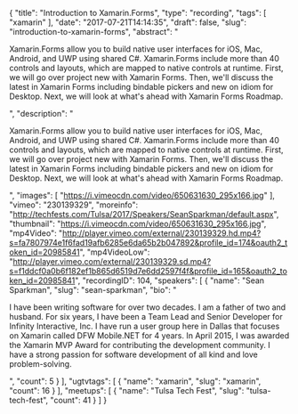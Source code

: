 {
  "title": "Introduction to Xamarin.Forms",
  "type": "recording",
  "tags": [
    "xamarin"
  ],
  "date": "2017-07-21T14:14:35",
  "draft": false,
  "slug": "introduction-to-xamarin-forms",
  "abstract": "<p>Xamarin.Forms allow you to build native user interfaces for iOS, Mac, Android, and UWP using shared C#. Xamarin.Forms include more than 40 controls and layouts, which are mapped to native controls at runtime. First, we will go over project new with Xamarin Forms. Then, we'll discuss the latest in Xamarin Forms including bindable pickers and new on idiom for Desktop. Next, we will look at what's ahead with Xamarin Forms Roadmap. </p>",
  "description": "<p>Xamarin.Forms allow you to build native user interfaces for iOS, Mac, Android, and UWP using shared C#. Xamarin.Forms include more than 40 controls and layouts, which are mapped to native controls at runtime. First, we will go over project new with Xamarin Forms. Then, we'll discuss the latest in Xamarin Forms including bindable pickers and new on idiom for Desktop. Next, we will look at what's ahead with Xamarin Forms Roadmap. </p>",
  "images": [
    "https://i.vimeocdn.com/video/650631630_295x166.jpg"
  ],
  "vimeo": "230139329",
  "moreinfo": "http://techfests.com/Tulsa/2017/Speakers/SeanSparkman/default.aspx",
  "thumbnail": "https://i.vimeocdn.com/video/650631630_295x166.jpg",
  "mp4Video": "http://player.vimeo.com/external/230139329.hd.mp4?s=fa7807974e1f6fad19afb6285e6da65b2b047892&profile_id=174&oauth2_token_id=20985841",
  "mp4VideoLow": "http://player.vimeo.com/external/230139329.sd.mp4?s=f1ddcf0a0b6f182ef1b865d6519d7e6dd2597f4f&profile_id=165&oauth2_token_id=20985841",
  "recordingID": 104,
  "speakers": [
    {
      "name": "Sean Sparkman",
      "slug": "sean-sparkman",
      "bio": "<p>I have been writing software for over two decades. I am a father of two and husband. For six years, I have been a Team Lead and Senior Developer for Infinity Interactive, Inc. I have run a user group here in Dallas that focuses on Xamarin called DFW Mobile.NET for 4 years. In April 2015, I was awarded the Xamarin MVP Award for contributing the development community. I have a strong passion for software development of all kind and love problem-solving.</p>",
      "count": 5
    }
  ],
  "ugtvtags": [
    {
      "name": "xamarin",
      "slug": "xamarin",
      "count": 16
    }
  ],
  "meetups": [
    {
      "name": "Tulsa Tech Fest",
      "slug": "tulsa-tech-fest",
      "count": 41
    }
  ]
}